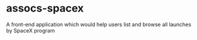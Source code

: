 # assocs-spacex
A front-end application which would help users list and browse all launches by SpaceX program
